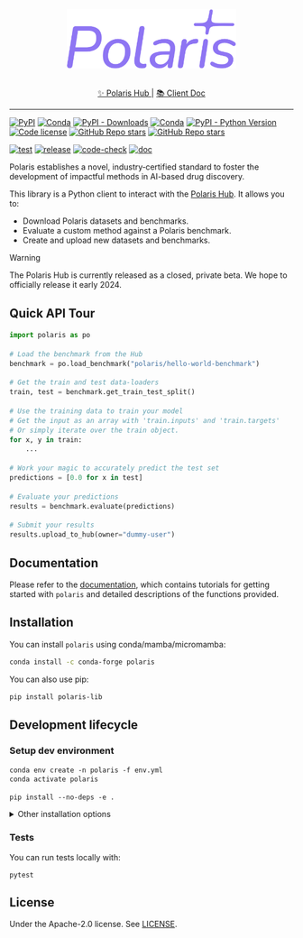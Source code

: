 <div align="center">
    <img src="docs/images/logo.svg" width="300px">
</div>
</br>

<p align="center">
    <a href="https://polarishub.io/" target="_blank">
      ✨ Polaris Hub
  </a> |
  <a href="https://polaris-hub.github.io/polaris/" target="_blank">
      📚 Client Doc
  </a>
</p>

---

[![PyPI](https://img.shields.io/pypi/v/polaris-lib)](https://pypi.org/project/polaris-lib/)
[![Conda](https://img.shields.io/conda/v/conda-forge/polaris?label=conda&color=success)](https://anaconda.org/conda-forge/polaris)
[![PyPI - Downloads](https://img.shields.io/pypi/dm/polaris-lib)](https://pypi.org/project/polaris-lib/)
[![Conda](https://img.shields.io/conda/dn/conda-forge/polaris)](https://anaconda.org/conda-forge/polaris)
[![PyPI - Python Version](https://img.shields.io/pypi/pyversions/polaris-lib)](https://pypi.org/project/polaris-lib/)
[![Code license](https://img.shields.io/badge/Code%20License-Apache_2.0-green.svg)](https://github.com/polaris-hub/polaris/blob/main/LICENSE)
[![GitHub Repo stars](https://img.shields.io/github/stars/polaris-hub/polaris)](https://github.com/polaris-hub/polaris/stargazers)
[![GitHub Repo stars](https://img.shields.io/github/forks/polaris-hub/polaris)](https://github.com/polaris-hub/polaris/network/members)

[![test](https://github.com/polaris-hub/polaris/actions/workflows/test.yml/badge.svg)](https://github.com/polaris-hub/polaris/actions/workflows/test.yml)
[![release](https://github.com/polaris-hub/polaris/actions/workflows/release.yml/badge.svg)](https://github.com/polaris-hub/polaris/actions/workflows/release.yml)
[![code-check](https://github.com/polaris-hub/polaris/actions/workflows/code-check.yml/badge.svg)](https://github.com/polaris-hub/polaris/actions/workflows/code-check.yml)
[![doc](https://github.com/polaris-hub/polaris/actions/workflows/doc.yml/badge.svg)](https://github.com/polaris-hub/polaris/actions/workflows/doc.yml)

Polaris establishes a novel, industry‑certified standard to foster the development of impactful methods in AI-based drug discovery.

This library is a Python client to interact with the [Polaris Hub](https://polarishub.io/). It allows you to:

- Download Polaris datasets and benchmarks.
- Evaluate a custom method against a Polaris benchmark.
- Create and upload new datasets and benchmarks.

> [!WARNING]
> The Polaris Hub is currently released as a closed, private beta. We hope to officially release it early 2024.


## Quick API Tour

```python
import polaris as po

# Load the benchmark from the Hub
benchmark = po.load_benchmark("polaris/hello-world-benchmark")

# Get the train and test data-loaders
train, test = benchmark.get_train_test_split()

# Use the training data to train your model
# Get the input as an array with 'train.inputs' and 'train.targets'  
# Or simply iterate over the train object.
for x, y in train:
    ...

# Work your magic to accurately predict the test set
predictions = [0.0 for x in test]

# Evaluate your predictions
results = benchmark.evaluate(predictions)

# Submit your results
results.upload_to_hub(owner="dummy-user")
```

## Documentation

Please refer to the [documentation](https://polaris-hub.github.io/polaris/), which contains tutorials for getting started with `polaris` and detailed descriptions of the functions provided.

## Installation

You can install `polaris` using conda/mamba/micromamba:

```bash
conda install -c conda-forge polaris
```

You can also use pip:

```bash
pip install polaris-lib
```

## Development lifecycle

### Setup dev environment

```shell
conda env create -n polaris -f env.yml
conda activate polaris

pip install --no-deps -e .
```

<details>
  <summary>Other installation options</summary>
  
    Alternatively, using [uv](https://github.com/astral-sh/uv):
    ```shell
    uv venv -p 3.12 polaris
    source .venv/polaris/bin/activate
    uv pip compile pyproject.toml -o requirements.txt --all-extras
    uv pip install -r requirements.txt 
    ```   
</details>


### Tests

You can run tests locally with:

```shell
pytest
```

## License

Under the Apache-2.0 license. See [LICENSE](LICENSE).
